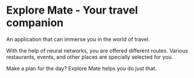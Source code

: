 # Explore Mate - Your travel companion

An application that can immerse you in the world of travel.

With the help of neural networks, you are offered different routes. Various restaurants, events, and other places are specially selected for you. 

Make a plan for the day? Explore Mate helps you do just that.
